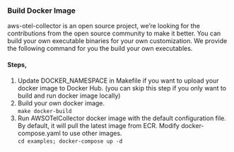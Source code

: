 ### Build Docker Image

aws-otel-collector is an open source project, we’re looking for the contributions from the open source community to make it better. You can build your own executable binaries for your own customization. We provide the following command for you the build your own executables.

#### Steps,
1. Update DOCKER_NAMESPACE in Makefile if you want to upload your docker image to Docker Hub. (you can skip this step if you only want to build and run docker image locally)
2. Build your own docker image.  
```make docker-build ```
3. Run AWSOTelCollector docker image with the default configuration file. By default, it will pull the latest image from ECR. Modify docker-compose.yaml to use other images.  
```cd examples; docker-compose up -d```